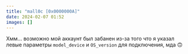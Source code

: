 ```yaml
---
title: "mall0c [0x0000000A]"
date: 2024-02-07 01:52
images: []
---
```


Хмм… возможно мой аккаунт был забанен из-за того что я указал левые параметры <code>model_device</code> и <code>OS_version</code> для подключения, мда 🙃  
